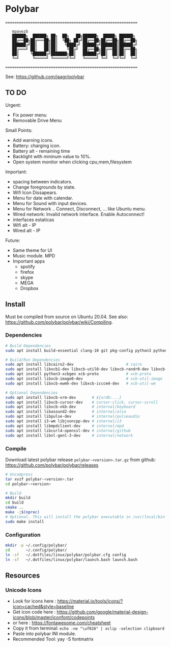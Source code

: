 # Polybar

```
==========================================================

   mpavezb
   ██████╗  ██████╗ ██╗  ██╗   ██╗██████╗  █████╗ ██████╗
   ██╔══██╗██╔═══██╗██║  ╚██╗ ██╔╝██╔══██╗██╔══██╗██╔══██╗
   ██████╔╝██║   ██║██║   ╚████╔╝ ██████╔╝███████║██████╔╝
   ██╔═══╝ ██║   ██║██║    ╚██╔╝  ██╔══██╗██╔══██║██╔══██╗
   ██║     ╚██████╔╝███████╗██║   ██████╔╝██║  ██║██║  ██║
   ╚═╝      ╚═════╝ ╚══════╝╚═╝   ╚═════╝ ╚═╝  ╚═╝╚═╝  ╚═╝

==========================================================
```
See: https://github.com/jaagr/polybar


## TO DO

Urgent:
- Fix power menu
- Removable Drive Menu

Small Points:
- Add warning icons.
- Battery: charging icon.
- Battery alt - remaining time
- Backlight with mininum value to 10%.
- Open system monitor when clicking cpu,mem,filesystem

Important:
- spacing between indicators.
- Change foregrounds by state.
- Wifi Icon Dissapears.
- Menu for date with calendar.
- Menu for Sound with input devices.
- Menu for Network .. Connect, Disconnect, ... like Ubuntu menu. 
- Wired network: Invalid network interface. Enable Autoconnect!
- interfaces estaticas
- Wifi alt - IP
- Wired alt - IP

Future:
- Same theme for UI
- Music module. MPD
- Important apps
  - spotify
  - firefox
  - skype
  - MEGA
  - Dropbox


## Install

Must be compiled from source on Ubuntu 20.04. See also: https://github.com/polybar/polybar/wiki/Compiling.

### Dependencies

```bash
# Build Dependencies
sudo apt install build-essential clang-10 git pkg-config python3 python3-sphinx python3-packaging 

# Build/Run Dependencies
sudo apt install libcairo2-dev                       # cairo
sudo apt install libxcb1-dev libxcb-util0-dev libxcb-randr0-dev libxcb-composite0-dev  # libxcb
sudo apt install python3-xcbgen xcb-proto            # xcb-proto
sudo apt install libxcb-image0-dev                   # xcb-util-image
sudo apt install libxcb-ewmh-dev libxcb-icccm4-dev   # xcb-util-wm

# Optional Dependencies
sudo apt install libxcb-xrm-dev       # ${xrdb:...}
sudo apt install libxcb-cursor-dev    # cursor-click, cursor-scroll
sudo apt install libxcb-xkb-dev       # internal/keyboard
sudo apt install libasound2-dev       # internal/alsa
sudo apt install libpulse-dev         # internal/pulseaudio
sudo apt install i3-wm libjsoncpp-dev # internal/i3
sudo apt install libmpdclient-dev     # internal/mpd
sudo apt install libcurl4-openssl-dev # internal/github
sudo apt install libnl-genl-3-dev     # internal/network
```

### Compile

Download latest polybar release `polybar-<version>.tar.gz` from github: https://github.com/polybar/polybar/releases

``` bash
# Uncompress
tar xvzf polybar-<version>.tar
cd polybar-<version>

# Build
mkdir build
cd build
cmake ..
make -j$(nproc)
# Optional. This will install the polybar executable in /usr/local/bin
sudo make install
```

### Configuration

``` bash
mkdir -p ~/.config/polybar/
cd       ~/.config/polybar/
ln -sf   ~/.dotfiles/linux/polybar/polybar.cfg config
ln -sf   ~/.dotfiles/linux/polybar/launch.bash launch.bash
```


## Resources

### Unicode Icons

- Look for icons here  : https://material.io/tools/icons/?icon=cached&style=baseline
- Get icon code here   : https://github.com/google/material-design-icons/blob/master/iconfont/codepoints
- or here              : https://fontawesome.com/cheatsheet
- Copy it from terminal: `echo -ne "\uf026" | xclip -selection clipboard`
- Paste into polybar INI module.
- Recommended Tool: yay -S fontmatrix
